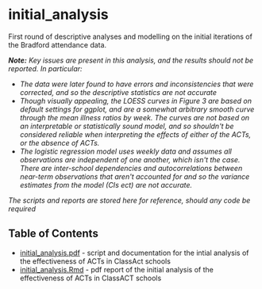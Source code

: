 # initial_analysis

First round of descriptive analyses and modelling on the initial iterations of the Bradford attendance data. 

***Note:** Key issues are present in this analysis, and the results should not be reported. In particular:*
* *The data were later found to have errors and inconsistencies that were corrected, and so the descriptive statistics are not accurate*
* *Though visually appealing, the LOESS curves in Figure 3 are based on default settings for ggplot, and are a somewhat arbitrary smooth curve through the mean illness ratios by week. The curves are not based on an interpretable or statistically sound model, and so shouldn't be considered reliable when interpreting the effects of either of the ACTs, or the absence of ACTs.*
* *The logistic regression model uses weekly data and assumes all observations are independent of one another, which isn't the case. There are inter-school dependencies and autocorrelations between near-term observations that aren't accounted for and so the variance estimates from the model (CIs ect) are not accurate.*

*The scripts and reports are stored here for reference, should any code be required*

## Table of Contents

* [initial_analysis.pdf](https://github.com/yhcr-samrelins/class_act_analysis/blob/main/analysis/initial_analysis/initial_analysis.pdf) - script and documentation for the intial analysis of the effectiveness of ACTs in ClassAct schools
* [initial_analysis.Rmd](https://github.com/yhcr-samrelins/class_act_analysis/blob/main/analysis/initial_analysis/initial_analysis.Rmd) - pdf report of the initial analysis of the effectiveness of ACTs in ClassACT schools
##    
